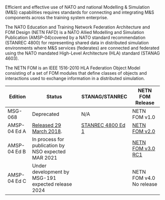Efficient and effective use of NATO and national Modelling & Simulation (M&S) capabilities requires standards for connecting and integrating M&S components across the training system enterprise.

The NATO Education and Training Network Federation Architecture and FOM Design (NETN FAFD) is a NATO Allied Modelling and Simulation Publication (AMSP-04)covered by a NATO standard recommendation (STANREC 4800) for representing shared data in distributed simulation environments where M&S services (federates) are connected and federated using the NATO mandated High-Level Architecture (HLA) standard (STANAG 4603).

The NETN FOM is an IEEE 1516-2010 HLA Federation Object Model consisting of a set of FOM modules that define classes of objects and interactions used to exchange information in a distributed simulation.

| Edition | Status | STANAG/STANREC | NETN FOM Release|
| --- | --- | --- |--- |
|MSG-068| Deprecated |N/A| NETN FOM v1.0|
|AMSP-04 Ed A|[Released 29 March 2018](https://nso.nato.int/nso/zPublic/ap/PROM/AMSP-04%20EDA%20V1%20E.pdf). |[STANREC 4800 Ed 1](https://nso.nato.int/nso/zPublic/stanrecs/PROM/4800EFed01.pdf)| [NETN FOM v2.0](https://github.com/AMSP-04/NETN-FOM/releases/tag/v2.0)|
|AMSP-04 Ed B|In process for publication by NSO expected MAR 2021| | [NETN FOM v3.0 RC1](https://github.com/AMSP-04/NETN-FOM/releases/tag/v3.0-rc1)|
|AMSP-04 Ed C|Under development by MSG-191 expected release 2024| | NETN FOM v4.0 No release |
